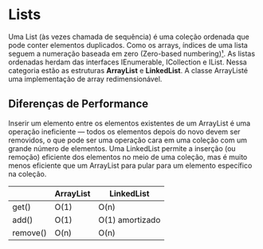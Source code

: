 # Lists
Uma List (às vezes chamada de sequência) é uma coleção ordenada que pode conter elementos duplicados. Como os arrays, índices de uma lista seguem a numeração baseada em zero (Zero-based numbering)[¹](https://en.wikipedia.org/wiki/Zero-based_numbering). As listas ordenadas herdam das interfaces IEnumerable, ICollection e IList. Nessa categoria estão as estruturas **ArrayList** e **LinkedList**.  A classe ArrayListé uma implementação de array redimensionável. 
## Diferenças de Performance
Inserir um elemento entre os elementos existentes de um ArrayList é uma operação ineficiente — todos os elementos depois do novo devem ser removidos, o que pode ser uma operação cara em uma coleção com um grande número de elementos. Uma LinkedList permite a inserção (ou remoção) eficiente dos elementos no meio de uma coleção, mas é muito menos eficiente que um ArrayList para pular para um elemento específico na coleção.

|          | ArrayList | LinkedList      |
|----------|-----------|-----------------|
| get()    | O(1)      | O(n)            |
| add()    | O(1)      | O(1) amortizado |
| remove() | O(n)      | O(n)            |
